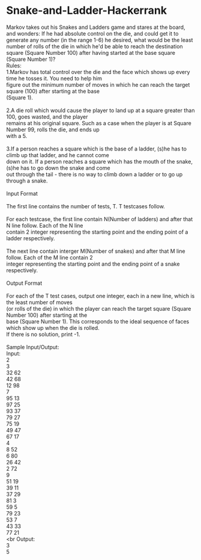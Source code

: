 # Snake-and-Ladder-Hackerrank
Markov takes out his Snakes and Ladders game and stares at the board, and wonders: If he had absolute control on the die, and could get it to generate any number (in the range 1-6) he desired, what would be the least number of rolls of the die in which he'd be able to reach the destination square (Square Number 100) after having started at the base square (Square Number 1)? 
<br>
Rules:<br>
1.Markov has total control over the die and the face which shows up every time he tosses it. You need to help him<br> figure out the minimum number of moves in which he can reach the target square (100) after starting at the base <br>
(Square 1).<br>
<br>
2.A die roll which would cause the player to land up at a square greater than 100, goes wasted, and the player<br>
remains at his original square. Such as a case when the player is at Square Number 99, rolls the die, and ends up<br>
with a 5.<br>
<br>
3.If a person reaches a square which is the base of a ladder, (s)he has to climb up that ladder, and he cannot come<br>
down on it. If a person reaches a square which has the mouth of the snake, (s)he has to go down the snake and come<br> out through the tail - there is no way to climb down a ladder or to go up through a snake.<br>
<br>
Input Format<br>
<br>
The first line contains the number of tests, T. T testcases follow.<br>
<br>
For each testcase, the first line contain N(Number of ladders) and after that N line follow. Each of the N line<br>
contain 2 integer representing the starting point and the ending point of a ladder respectively.<br>
<br>
The next line contain interger M(Number of snakes) and after that M line follow. Each of the M line contain 2<br>
integer representing the starting point and the ending point of a snake respectively.<br>
<br>
Output Format<br>
<br>
For each of the T test cases, output one integer, each in a new line, which is the least number of moves<br>
(or rolls of the die) in which the player can reach the target square (Square Number 100) after starting at the<br>
base (Square Number 1). This corresponds to the ideal sequence of faces which show up when the die is rolled.<br>
If there is no solution, print -1. <br>
<br>
Sample Input/Output:<br>
Input:<br>
2<br>
3<br>
32 62<br>
42 68<br>
12 98<br>
7<br>
95 13<br>
97 25<br>
93 37<br>
79 27<br>
75 19<br>
49 47<br>
67 17<br>
4<br>
8 52<br>
6 80<br>
26 42<br>
2 72<br>
9<br>
51 19<br>
39 11<br>
37 29<br>
81 3<br>
59 5<br>
79 23<br>
53 7<br>
43 33<br>
77 21 <br>
<br
Output:<br>
3<br>
5<br>
<br>
